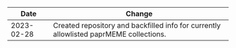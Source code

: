 | Date       | Change                                                                                 |
|------------|----------------------------------------------------------------------------------------|
| 2023-02-28 | Created repository and backfilled info for currently allowlisted paprMEME collections. |